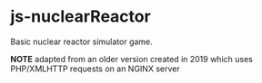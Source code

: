 # js-nuclearReactor

Basic nuclear reactor simulator game.

**NOTE** adapted from an older version created in 2019 which uses PHP/XMLHTTP requests on an NGINX server